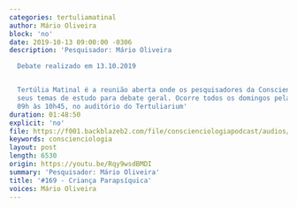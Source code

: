```yaml
---
categories: tertuliamatinal
author: Mário Oliveira
block: 'no'
date: 2019-10-13 09:00:00 -0306
description: 'Pesquisador: Mário Oliveira

  Debate realizado em 13.10.2019


  Tertúlia Matinal é a reunião aberta onde os pesquisadores da Conscienciologia apresentam
  seus temas de estudo para debate geral. Ocorre todos os domingos pela manhã, das
  09h às 10h45, no auditório do Tertuliarium'
duration: 01:48:50
explicit: 'no'
file: https://f001.backblazeb2.com/file/conscienciologiapodcast/audios/Rqy9wsdBMDI.mp3
keywords: conscienciologia
layout: post
length: 6530
origin: https://youtu.be/Rqy9wsdBMDI
summary: 'Pesquisador: Mário Oliveira'
title: '#169 - Criança Parapsíquica'
voices: Mário Oliveira
---
```

